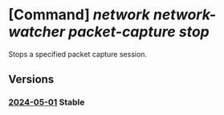 # [Command] _network network-watcher packet-capture stop_

Stops a specified packet capture session.

## Versions

### [2024-05-01](/Resources/mgmt-plane/L3N1YnNjcmlwdGlvbnMve30vcmVzb3VyY2Vncm91cHMve30vcHJvdmlkZXJzL21pY3Jvc29mdC5uZXR3b3JrL25ldHdvcmt3YXRjaGVycy97fS9wYWNrZXRjYXB0dXJlcy97fS9zdG9w/2024-05-01.xml) **Stable**

<!-- mgmt-plane /subscriptions/{}/resourcegroups/{}/providers/microsoft.network/networkwatchers/{}/packetcaptures/{}/stop 2024-05-01 -->
